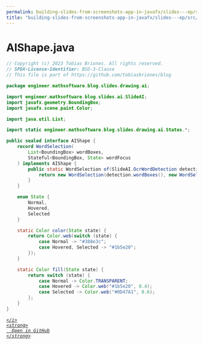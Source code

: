 ```yaml
---
permalink: building-slides-from-screenshots-app-in-javafx/slides---ep/src/main/java/engineer/mathsoftware/blog/slides/drawing/ai/AIShape.java.html
title: "building-slides-from-screenshots-app-in-javafx/slides---ep/src/main/java/engineer/mathsoftware/blog/slides/drawing/ai/AIShape.java"
---
```


# AIShape.java
```java
// Copyright (c) 2023 Tobias Briones. All rights reserved.
// SPDX-License-Identifier: BSD-3-Clause
// This file is part of https://github.com/tobiasbriones/blog

package engineer.mathsoftware.blog.slides.drawing.ai;

import engineer.mathsoftware.blog.slides.ai.SlideAI;
import javafx.geometry.BoundingBox;
import javafx.scene.paint.Color;

import java.util.List;

import static engineer.mathsoftware.blog.slides.drawing.ai.States.*;

public sealed interface AIShape {
    record WordSelection(
        List<BoundingBox> wordBoxes,
        Stateful<BoundingBox, State> wordFocus
    ) implements AIShape {
        public static WordSelection of(SlideAI.OcrWordDetection detection) {
            return new WordSelection(detection.wordBoxes(), new WordSelectionState());
        }
    }

    enum State {
        Normal,
        Hovered,
        Selected
    }

    static Color color(State state) {
        return Color.web(switch (state) {
            case Normal -> "#388e3c";
            case Hovered, Selected -> "#1b5e20";
        });
    }

    static Color fill(State state) {
        return switch (state) {
            case Normal -> Color.TRANSPARENT;
            case Hovered -> Color.web("#1b5e20", 0.4);
            case Selected -> Color.web("#0D47A1", 0.6);
        };
    }
}


```
<div class="social open-gh-btn my-4">
  <a class="btn btn-github" href="https://github.com/tobiasbriones/blog/tree/main/swe/dev/java/javafx/drawing/productivity/building-slides-from-screenshots-app-in-javafx/slides---ep/src/main/java/engineer/mathsoftware/blog/slides/drawing/ai/AIShape.java" target="_blank">
    <i class="fab fa-github">
      
    </i>
    <strong>
      Open in GitHub
    </strong>
  </a>
</div>